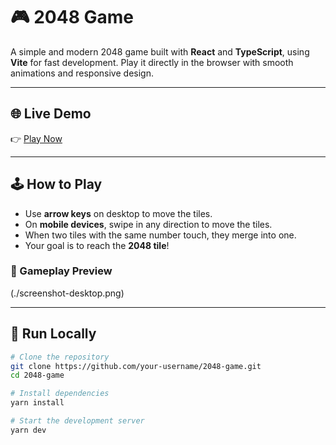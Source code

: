 # 🎮 2048 Game

A simple and modern 2048 game built with **React** and **TypeScript**, using **Vite** for fast development.
Play it directly in the browser with smooth animations and responsive design.

---

## 🌐 Live Demo

👉 [Play Now](https://1024-2048.vercel.app/)

---

## 🕹️ How to Play

- Use **arrow keys** on desktop to move the tiles.
- On **mobile devices**, swipe in any direction to move the tiles.
- When two tiles with the same number touch, they merge into one.
- Your goal is to reach the **2048 tile**!

### 📸 Gameplay Preview

(./screenshot-desktop.png)

---

## 🚀 Run Locally

```bash
# Clone the repository
git clone https://github.com/your-username/2048-game.git
cd 2048-game

# Install dependencies
yarn install

# Start the development server
yarn dev
```
